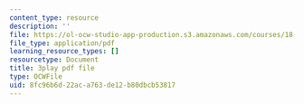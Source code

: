 ```yaml
---
content_type: resource
description: ''
file: https://ol-ocw-studio-app-production.s3.amazonaws.com/courses/18-01sc-single-variable-calculus-fall-2010/8fc96b6d22aca763de12b80dbcb53817_CXKoCMVqM9s.pdf
file_type: application/pdf
learning_resource_types: []
resourcetype: Document
title: 3play pdf file
type: OCWFile
uid: 8fc96b6d-22ac-a763-de12-b80dbcb53817
---
```

